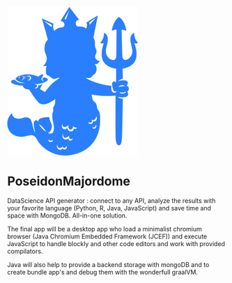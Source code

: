 ![logo](https://github.com/Aqueuse/PoseidonMajordome/blob/main/static/mascott_without_letters.png)

# PoseidonMajordome
DataScience API generator : connect to any API, analyze the results with your favorite language (Python, R, Java, JavaScript) and save time and space with MongoDB. All-in-one solution.

The final app will be a desktop app who load a minimalist chromium browser (Java Chromium Embedded Framework (JCEF)) and execute JavaScript to handle blockly and other code editors and work with provided compilators.

Java will also help to provide a backend storage with mongoDB and to create bundle app's and debug them with the wonderfull graalVM.
